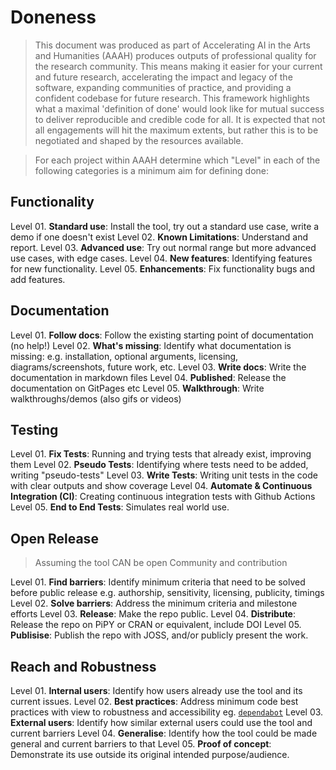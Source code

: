 # Doneness

> This document was produced as part of Accelerating AI in the Arts and Humanities (AAAH) produces outputs of professional quality for the research community. 
> This means making it easier for your current and future research, accelerating the impact and legacy of the software, expanding communities of practice, and providing a confident codebase for future research. 
> This framework highlights what a maximal 'definition of done' would look like for mutual success to deliver reproducible and credible code for all. 
> It is expected that not all engagements will hit the maximum extents, but rather this is to be negotiated and shaped by the resources available.

>For each project within AAAH determine which "Level" in each of the following categories is a minimum aim for defining done:


## Functionality

Level 01. **Standard use**: Install the tool, try out a standard use case, write a demo if one doesn't exist
Level 02. **Known Limitations**: Understand and report. 
Level 03. **Advanced use**: Try out normal range but more advanced use cases, with edge cases. 
Level 04. **New features**: Identifying features for new functionality.
Level 05. **Enhancements**: Fix functionality bugs and add features.



## Documentation

Level 01. **Follow docs**: Follow the existing starting point of documentation (no help!)
Level 02. **What's missing**: Identify what documentation is missing: e.g. installation, optional arguments, licensing, diagrams/screenshots, future work, etc. 
Level 03. **Write docs**: Write the documentation in markdown files
Level 04. **Published**: Release the documentation on GitPages etc
Level 05. **Walkthrough**: Write walkthroughs/demos (also gifs or videos)

## Testing

Level 01. **Fix Tests**: Running and trying tests that already exist, improving them
Level 02. **Pseudo Tests**: Identifying where tests need to be added, writing "pseudo-tests"
Level 03. **Write Tests**: Writing unit tests in the code with clear outputs and show coverage
Level 04. **Automate & Continuous Integration (CI)**:  Creating continuous integration tests with Github Actions
Level 05. **End to End Tests**: Simulates real world use.


## Open Release
> Assuming the tool CAN be open
> Community and contribution

Level 01. **Find barriers**: Identify minimum criteria that need to be solved before public release e.g. authorship, sensitivity, licensing, publicity, timings
Level 02. **Solve barriers**: Address the minimum criteria and milestone efforts
Level 03. **Release**: Make the repo public.
Level 04. **Distribute**: Release the repo on PiPY or CRAN or equivalent, include DOI
Level 05. **Publisise**: Publish the repo with JOSS, and/or publicly present the work. 

## Reach and Robustness

Level 01. **Internal users**: Identify how users already use the tool and its current issues.
Level 02. **Best practices**: Address minimum code best practices with view to robustness and accessibility eg. [`dependabot`](https://github.com/dependabot/dependabot-core)
Level 03. **External users**: Identify how similar external users could use the tool and current barriers
Level 04. **Generalise**: Identify how the tool could be made general and current barriers to that
Level 05. **Proof of concept**: Demonstrate its use outside its original intended purpose/audience. 


